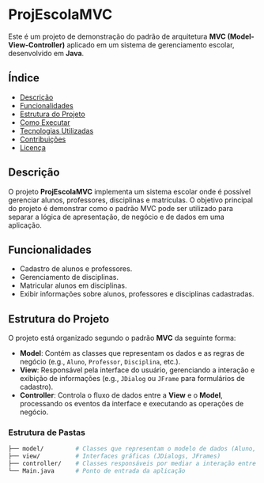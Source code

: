
# ProjEscolaMVC

Este é um projeto de demonstração do padrão de arquitetura **MVC (Model-View-Controller)** aplicado em um sistema de gerenciamento escolar, desenvolvido em **Java**.

## Índice

- [Descrição](#descrição)
- [Funcionalidades](#funcionalidades)
- [Estrutura do Projeto](#estrutura-do-projeto)
- [Como Executar](#como-executar)
- [Tecnologias Utilizadas](#tecnologias-utilizadas)
- [Contribuições](#contribuições)
- [Licença](#licença)

## Descrição

O projeto **ProjEscolaMVC** implementa um sistema escolar onde é possível gerenciar alunos, professores, disciplinas e matrículas. O objetivo principal do projeto é demonstrar como o padrão MVC pode ser utilizado para separar a lógica de apresentação, de negócio e de dados em uma aplicação.

## Funcionalidades

- Cadastro de alunos e professores.
- Gerenciamento de disciplinas.
- Matricular alunos em disciplinas.
- Exibir informações sobre alunos, professores e disciplinas cadastradas.

## Estrutura do Projeto

O projeto está organizado segundo o padrão **MVC** da seguinte forma:

- **Model**: Contém as classes que representam os dados e as regras de negócio (e.g., `Aluno`, `Professor`, `Disciplina`, etc.).
- **View**: Responsável pela interface do usuário, gerenciando a interação e exibição de informações (e.g., `JDialog` ou `JFrame` para formulários de cadastro).
- **Controller**: Controla o fluxo de dados entre a **View** e o **Model**, processando os eventos da interface e executando as operações de negócio.

### Estrutura de Pastas

```bash
├── model/         # Classes que representam o modelo de dados (Aluno, Professor, Disciplina, etc.)
├── view/          # Interfaces gráficas (JDialogs, JFrames)
├── controller/    # Classes responsáveis por mediar a interação entre Model e View
└── Main.java      # Ponto de entrada da aplicação
